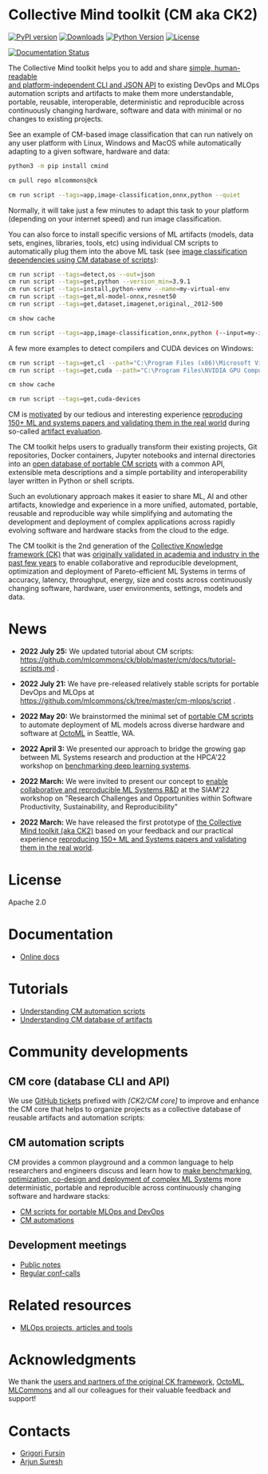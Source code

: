 # Collective Mind toolkit (CM aka CK2)

[![PyPI version](https://badge.fury.io/py/cmind.svg)](https://pepy.tech/project/cmind)
[![Downloads](https://pepy.tech/badge/cmind)](https://pepy.tech/project/cmind)
[![Python Version](https://img.shields.io/badge/python-3+-blue.svg)](https://github.com/mlcommons/ck/tree/master/cm)
[![License](https://img.shields.io/badge/License-Apache%202.0-green)](https://github.com/mlcommons/ck/tree/master/cm)

[![Documentation Status](https://img.shields.io/badge/docs-passing-green)](https://cKnowledge.org/docs/cm)

The Collective Mind toolkit helps you to add and share [simple, human-readable  
and platform-independent CLI and JSON API](https://github.com/mlcommons/ck/tree/master/cm-mlops/script) 
to existing DevOps and MLOps automation scripts and artifacts to make them more understandable, portable, reusable, interoperable, deterministic and reproducible
across continuously changing hardware, software and data with minimal or no changes to existing projects.

See an example of CM-based image classification that can run natively on any user platform with Linux, Windows and MacOS
while automatically adapting to a given software, hardware and data:

```bash
python3 -m pip install cmind

cm pull repo mlcommons@ck

cm run script --tags=app,image-classification,onnx,python --quiet
```

Normally, it will take just a few minutes to adapt this task to your platform (depending on your internet speed)
and run image classification.

You can also force to install specific versions of ML artifacts 
(models, data sets, engines, libraries, tools, etc) 
using individual CM scripts to automatically plug them into the above ML task 
(see [image classification dependencies using CM database of scripts](https://github.com/mlcommons/ck/blob/master/cm-mlops/script/app-image-classification-onnx-py/_cm.json#L9)):

```bash
cm run script --tags=detect,os --out=json
cm run script --tags=get,python --version_min=3.9.1
cm run script --tags=install,python-venv --name=my-virtual-env
cm run script --tags=get,ml-model-onnx,resnet50
cm run script --tags=get,dataset,imagenet,original,_2012-500

cm show cache

cm run script --tags=app,image-classification,onnx,python (--input=my-image.jpg)
```

A few more examples to detect compilers and CUDA devices on Windows:
```bash
cm run script --tags=get,cl --path="C:\Program Files (x86)\Microsoft Visual Studio 14.0\VC\bin"
cm run script --tags=get,cuda --path="C:\Program Files\NVIDIA GPU Computing Toolkit\CUDA\v11.7\bin"

cm show cache

cm run script --tags=get,cuda-devices
```


CM is [motivated](docs/motivation.md) by our tedious and interesting experience
[reproducing 150+ ML and systems papers and validating them in the real world](https://learning.acm.org/techtalks/reproducibility)
during so-called [artifact evaluation](https://cTuning.org/ae).

The CM toolkit helps users to gradually transform their existing projects, Git repositories, Docker containers,
Jupyter notebooks and internal directories into an [open database of portable CM scripts](https://github.com/mlcommons/ck/tree/master/cm-mlops/script)
with a common API, extensible meta descriptions and a simple portability and interoperability layer
written in Python or shell scripts.

Such an evolutionary approach makes it easier to share ML, AI and other artifacts, knowledge and experience in a more unified, automated, portable, 
reusable and reproducible way while simplifying and automating the development and deployment of complex applications
across rapidly evolving software and hardware stacks from the cloud to the edge.

The CM toolkit is the 2nd generation of the [Collective Knowledge framework (CK)]( https://arxiv.org/abs/2011.01149 )
that was [originally validated in academia and industry in the past few years]( https://cKnowledge.org/partners.html )
to enable collaborative and reproducible development, optimization and deployment
of Pareto-efficient ML Systems in terms of accuracy, latency, throughput, energy, size and costs
across continuously changing software, hardware, user environments, settings, models and data.



# News

* **2022 July 25:** We updated tutorial about CM scripts: https://github.com/mlcommons/ck/blob/master/cm/docs/tutorial-scripts.md .

* **2022 July 21:** We have pre-released relatively stable scripts for portable DevOps and MLOps at https://github.com/mlcommons/ck/tree/master/cm-mlops/script .

* **2022 May 20:** We brainstormed the minimal set of [portable CM scripts](https://cknowledge.org/docs/cm/tutorial-scripts.html) to automate deployment of ML models across diverse hardware and software at [OctoML](https://OctoML.ai) in Seattle, WA.

* **2022 April 3:** We presented our approach to bridge the growing gap between ML Systems research and production 
  at the HPCA'22 workshop on [benchmarking deep learning systems](https://sites.google.com/g.harvard.edu/mlperf-bench-hpca22/home).

* **2022 March:** We were invited to present our concept to [enable collaborative and reproducible ML Systems R&D](https://meetings.siam.org/sess/dsp_programsess.cfm?SESSIONCODE=73126) 
  at the SIAM'22 workshop on "Research Challenges and Opportunities within Software Productivity, Sustainability, and Reproducibility"

* **2022 March:** We have released the first prototype of [the Collective Mind toolkit (aka CK2)](https://github.com/mlcommons/ck/tree/master/cm)
  based on your feedback and our practical experience [reproducing 150+ ML and Systems papers and validating them in the real world](https://learning.acm.org/techtalks/reproducibility).



# License

Apache 2.0



# Documentation

* [Online docs](https://cknowledge.org/docs/cm)

# Tutorials

* [Understanding CM automation scripts](https://cknowledge.org/docs/cm/tutorial-scripts.html)
* [Understanding CM database of artifacts](https://cknowledge.org/docs/cm/tutorial-concept.html)







# Community developments

## CM core (database CLI and API)

We use [GitHub tickets](https://github.com/mlcommons/ck/issues) 
prefixed with *[CK2/CM core]* to improve and enhance the CM core 
that helps to organize projects as a collective database 
of reusable artifacts and automation scripts:



## CM automation scripts

CM provides a common playground and a common language to help researchers and engineers
discuss and learn how to [make benchmarking, optimization, co-design and deployment 
of complex ML Systems](https://www.mihaileric.com/posts/mlops-is-a-mess) more deterministic, portable and reproducible across
continuously changing software and hardware stacks:

* [CM scripts for portable MLOps and DevOps](https://github.com/mlcommons/ck/tree/master/cm-mlops/script)
* [CM automations](https://github.com/mlcommons/ck/tree/master/cm-mlops/automation)


## Development meetings

* [Public notes](meetings/)
* [Regular conf-calls](meetings/conf-calls.md)


# Related resources

* [MLOps projects, articles and tools](docs/KB/MLOps.md)


# Acknowledgments

We thank the [users and partners of the original CK framework](https://cKnowledge.org/partners.html), 
[OctoML](https://octoml.ai), [MLCommons](https://mlcommons.org) 
and all our colleagues for their valuable feedback and support!


# Contacts

* [Grigori Fursin](https://cKnowledge.io/@gfursin)
* [Arjun Suresh](https://www.linkedin.com/in/arjunsuresh)
